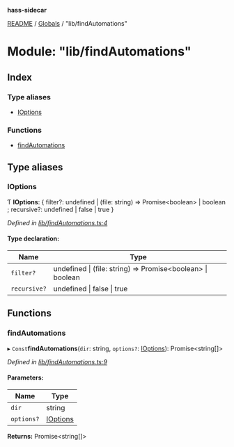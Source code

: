 **hass-sidecar**

[README](../README.md) / [Globals](../globals.md) / "lib/findAutomations"

# Module: "lib/findAutomations"

## Index

### Type aliases

* [IOptions](_lib_findautomations_.md#ioptions)

### Functions

* [findAutomations](_lib_findautomations_.md#findautomations)

## Type aliases

### IOptions

Ƭ  **IOptions**: { filter?: undefined \| (file: string) => Promise\<boolean> \| boolean ; recursive?: undefined \| false \| true  }

*Defined in [lib/findAutomations.ts:4](https://github.com/danitetus/hass-sidecar/blob/b9c468b/src/lib/findAutomations.ts#L4)*

#### Type declaration:

Name | Type |
------ | ------ |
`filter?` | undefined \| (file: string) => Promise\<boolean> \| boolean |
`recursive?` | undefined \| false \| true |

## Functions

### findAutomations

▸ `Const`**findAutomations**(`dir`: string, `options?`: [IOptions](_lib_findautomations_.md#ioptions)): Promise\<string[]>

*Defined in [lib/findAutomations.ts:9](https://github.com/danitetus/hass-sidecar/blob/b9c468b/src/lib/findAutomations.ts#L9)*

#### Parameters:

Name | Type |
------ | ------ |
`dir` | string |
`options?` | [IOptions](_lib_findautomations_.md#ioptions) |

**Returns:** Promise\<string[]>
